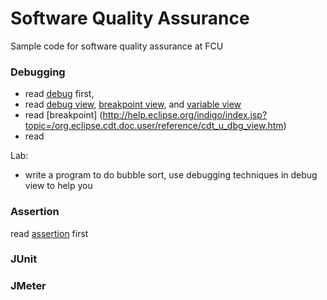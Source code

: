 Software Quality Assurance
===

Sample code for software quality assurance at FCU


### Debugging 
- read [debug](/debug/Debug.md) first,
- read [debug view](http://help.eclipse.org/indigo/index.jsp?topic=/org.eclipse.cdt.doc.user/reference/cdt_u_dbg_view.htm), [breakpoint view](http://help.eclipse.org/indigo/index.jsp?topic=/org.eclipse.cdt.doc.user/reference/cdt_u_dbg_view.htm), and [variable view](http://help.eclipse.org/indigo/index.jsp?topic=/org.eclipse.cdt.doc.user/reference/cdt_u_dbg_view.htm) 
- read [breakpoint] (http://help.eclipse.org/indigo/index.jsp?topic=/org.eclipse.cdt.doc.user/reference/cdt_u_dbg_view.htm)
- read []()

Lab: 
- write a program to do bubble sort, use debugging techniques in debug view to help you


### Assertion
read [assertion](/debug/Assertion.md) first

### JUnit

### JMeter
